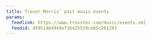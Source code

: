 ```yaml
---
title: Trevor Morris’ past music events
params:
  feedlink: https://www.trovster.com/music/events.xml
  feedid: d5951404949ef16425519ce65c261293
---
```

